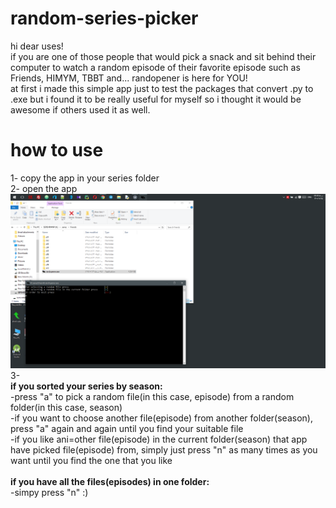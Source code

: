 # random-series-picker
hi dear uses!<br>
if you are one of those people that would pick a snack and sit behind their computer to watch a random episode of their favorite episode such as Friends, HIMYM, TBBT and... randopener is here for YOU!<br>
at first i made this simple app just to test the packages that convert .py to .exe but i found it to be really useful for myself so i thought it would be awesome if others used it as well.

# how to use
1- copy the app in your series folder<br>
2- open the app<br>
![alt text](https://github.com/sepehr-mnp/random-series-picker/blob/master/randopener01.png)
3- <br>
__if you sorted your series by season:__<br>
    -press "a" to pick a random file(in this case, episode) from a random folder(in this case, season)<br>
    -if you want to choose another file(episode) from another folder(season), press "a" again and again until you find your suitable file<br>
    -if you like ani=other file(episode) in the current folder(season) that app have picked file(episode) from, simply just press "n" as many times as you want until you find the one that you like<br><br>
   __if you have all the files(episodes) in one folder:__<br>
    -simpy press "n" :)
    
    
